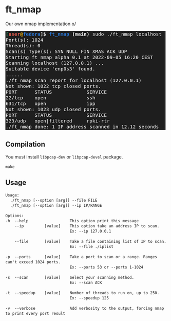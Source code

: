 # ft_nmap
Our own nmap implementation o/

![example](img/example.png)

## Compilation
You must install `libpcap-dev` or `libpcap-devel` package.
```
make
```

## Usage

```
Usage:
  ./ft_nmap [--option [arg]] --file FILE
  ./ft_nmap [--option [arg]] --ip IP/RANGE

Options:
-h	--help              	This option print this message
	--ip         [value]	This option take an address IP to scan.
	                    	Ex: --ip 127.0.0.1

	--file       [value]	Take a file containing list of IP to scan.
	                    	Ex: --file ./iplist

-p	--ports      [value]	Take a port to scan or a range. Ranges can't exceed 1024 ports.
	                    	Ex: --ports 53 or --ports 1-1024

-s	--scan       [value]	Select your scanning method.
	                    	Ex: --scan ACK

-t	--speedup    [value]	Number of threads to run on, up to 250.
	                    	Ex: --speedup 125

-v	--verbose           	Add verbosity to the output, forcing nmap to print every port result
```
